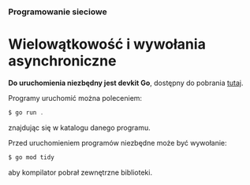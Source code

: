 ### Programowanie sieciowe
# Wielowątkowość i wywołania asynchroniczne

**Do uruchomienia niezbędny jest devkit Go**, dostępny do pobrania [tutaj](https://go.dev/doc/install "https://go.dev/doc/install").

Programy uruchomić można poleceniem:
```powershell
$ go run .
```
znajdując się w katalogu danego programu.

Przed uruchomieniem programów niezbędne może być wywołanie:
```powershell
$ go mod tidy
```
aby kompilator pobrał zewnętrzne biblioteki.
